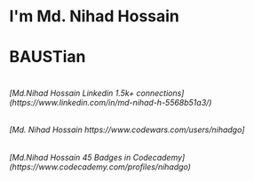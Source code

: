 <!DOCTYPE html>
<html lang="en">
<head>
    <meta charset="UTF-8">
    <meta name="viewport" content="width=device-width, initial-scale=1.0">
</head>
<body>
    <h1>I'm Md. Nihad Hossain</h1>
    <h1>BAUSTian<h1>
    <h6>[Md.Nihad Hossain Linkedin 1.5k+ connections](https://www.linkedin.com/in/md-nihad-h-5568b51a3/)</h6>
    <h6>[Md. Nihad Hossain https://www.codewars.com/users/nihadgo]
    <h6>[Md.Nihad Hossain 45 Badges in Codecademy](https://www.codecademy.com/profiles/nihadgo)</h6>
</body>
</html>
